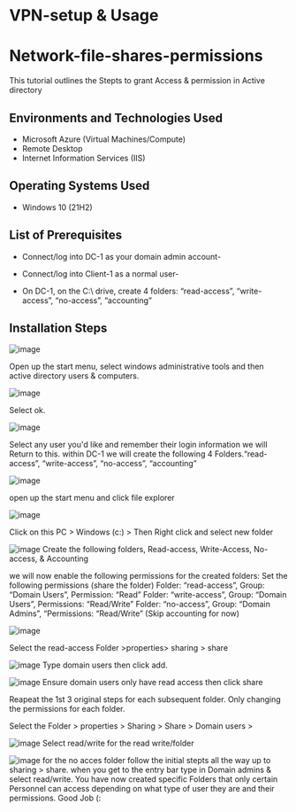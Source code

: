 # VPN-setup & Usage

# Network-file-shares-permissions



This tutorial outlines the Stepts to grant Access & permission in Active directory





<h2>Environments and Technologies Used</h2>

- Microsoft Azure (Virtual Machines/Compute)
- Remote Desktop
- Internet Information Services (IIS)

<h2>Operating Systems Used </h2>

- Windows 10</b> (21H2)

<h2>List of Prerequisites</h2>

- Connect/log into DC-1 as your domain admin account-

- Connect/log into Client-1 as a normal user-

- On DC-1, on the C:\ drive, create 4 folders: “read-access”, “write-access”, “no-access”, “accounting”

<h2>Installation Steps</h2>


![image](https://github.com/user-attachments/assets/90ac0b92-776a-4907-9852-23558552afe9)


Open up the start menu, select windows administrative tools and then active directory users & computers.


![image](https://github.com/user-attachments/assets/46a05049-c5b9-452e-99c1-40f5f7a716bc)

Select ok.



![image](https://github.com/user-attachments/assets/22841afd-3678-4095-9fec-0e2978ada0be)

Select any user you'd like and remember their login information we will Return to this. within DC-1 we will create the following 4 Folders.“read-access”, “write-access”, “no-access”, “accounting”




![image](https://github.com/user-attachments/assets/a6dca3a3-d52c-4bc5-989a-488ad822392a)

 open up the start menu and click file explorer
 


![image](https://github.com/user-attachments/assets/21bf0125-a1ae-4a87-adb4-56831a67f7d6)

Click on this PC > Windows (c:) > Then Right click and select new folder



![image](https://github.com/user-attachments/assets/4312ef6f-e575-4a8f-a738-f90449a83483)
Create the following folders, Read-access, Write-Access, No-access, & Accounting

we will now enable the following permissions for the created folders: Set the following permissions (share the folder)
Folder: “read-access”, Group: “Domain Users”, Permission: “Read”
Folder: “write-access”,  Group: “Domain Users”, Permissions: “Read/Write”
Folder: “no-access”, Group: “Domain Admins”, “Permissions: “Read/Write”
(Skip accounting for now)


![image](https://github.com/user-attachments/assets/4004a2c1-b3be-4026-8893-225d0834ce4a)

Select the read-access Folder >properties> sharing > share


![image](https://github.com/user-attachments/assets/5534c5bb-2191-4f5d-8396-acaae0eee8ed)
Type domain users then click add.



![image](https://github.com/user-attachments/assets/5c6e5a52-913e-4d58-afa1-74af1b624da1)
 Ensure domain users only have read access then click share

 Reapeat the 1st 3 original steps for each subsequent folder. Only changing the permissions for each folder. 
 
 Select the Folder > properties > Sharing > Share > Domain users > 

![image](https://github.com/user-attachments/assets/caa10645-fbac-400d-b08c-71ca59c797fa)
 Select read/write for the read write/folder



![image](https://github.com/user-attachments/assets/0774b38b-4d85-428e-90d7-149d6d357a4c)
 for the no acces folder follow the initial stepts all the way up to sharing > share. when you get to the entry bar type in Domain admins & select read/write.
You have now created specific Folders that only certain Personnel can access depending on what type of user they are and their permissions. Good Job (:
